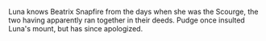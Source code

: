 





Luna knows Beatrix Snapfire from the days when she was the Scourge, the two having apparently ran together in their deeds.
Pudge once insulted Luna's mount, but has since apologized.
